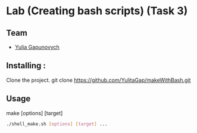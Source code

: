 # Lab (Creating bash scripts) (Task 3)

## Team
 - [Yulia Gapunovych](https://github.com/YulitaGap)

## Installing :
Clone the project.
git clone https://github.com/YulitaGap/makeWithBash.git

## Usage
make [options] [target]

```bash
./shell_make.sh [options] [target] ...
```

